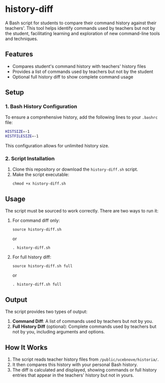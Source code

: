 # history-diff

A Bash script for students to compare their command history against their teachers'. This tool helps identify commands used by teachers but not by the student, facilitating learning and exploration of new command-line tools and techniques.

## Features

- Compares student's command history with teachers' history files
- Provides a list of commands used by teachers but not by the student
- Optional full history diff to show complete command usage

## Setup

### 1. Bash History Configuration

To ensure a comprehensive history, add the following lines to your `.bashrc` file:

```bash
HISTSIZE=-1
HISTFILESIZE=-1
```

This configuration allows for unlimited history size.

### 2. Script Installation

1. Clone this repository or download the `history-diff.sh` script.
2. Make the script executable:
   ```
   chmod +x history-diff.sh
   ```

## Usage

The script must be sourced to work correctly. There are two ways to run it:

1. For command diff only:
   ```
   source history-diff.sh
   ```
   or
   ```
   . history-diff.sh
   ```

2. For full history diff:
   ```
   source history-diff.sh full
   ```
   or
   ```
   . history-diff.sh full
   ```

## Output

The script provides two types of output:

1. **Command Diff**: A list of commands used by teachers but not by you.
2. **Full History Diff** (optional): Complete commands used by teachers but not by you, including arguments and options.

## How It Works

1. The script reads teacher history files from `/public/ucebnove/historia/`.
2. It then compares this history with your personal Bash history.
3. The diff is calculated and displayed, showing commands or full history entries that appear in the teachers' history but not in yours.
